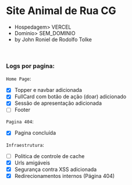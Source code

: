 # Site Animal de Rua CG
- Hospedagem> VERCEL
- Dominio> SEM_DOMINIO
- by John Roniel de Rodolfo Tolke 

<br>

 ### Logs por pagina:
 
`Home Page`:
- [x] Topper e navbar adicionada
- [x] FullCard com botão de ação (doar) adicionado
- [x] Sessão de apresentação adicionada
- [ ] Footer

`Pagina 404`:
- [x] Pagina concluída

`Infraestrutura`:
- [ ] Politica de controle de cache
- [x] Urls amigáveis
- [x] Segurança contra XSS adicionada
- [x] Redirecionamentos internos (Página 404)